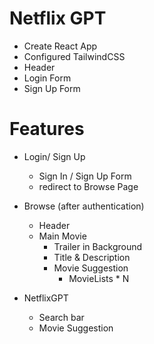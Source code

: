 # Netflix GPT
- Create React App
- Configured TailwindCSS
- Header
- Login Form
- Sign Up Form

# Features
- Login/ Sign Up
    - Sign In / Sign Up Form
    - redirect to Browse Page

- Browse (after authentication)
    - Header
    - Main Movie
        - Trailer in Background
        - Title & Description
        - Movie Suggestion
            - MovieLists * N

- NetflixGPT
    - Search bar
    - Movie Suggestion